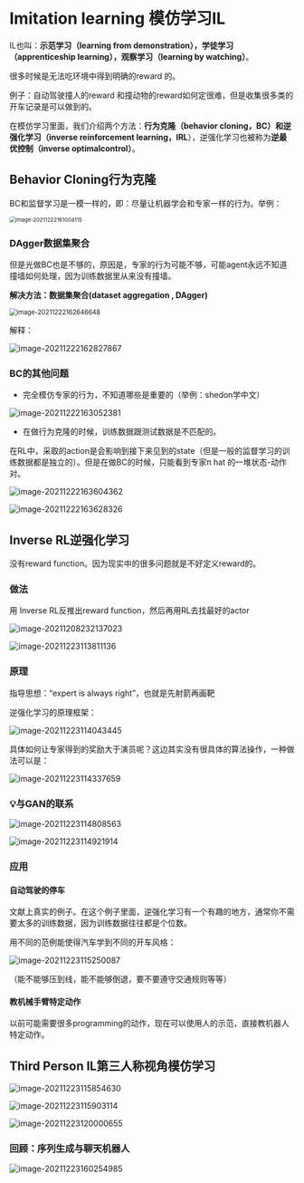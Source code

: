 # Imitation learning 模仿学习IL

IL也叫：**示范学习（learning from demonstration），学徒学习（apprenticeship learning），观察学习（learning by watching）**。

很多时候是无法吃环境中得到明确的reward 的。

例子：自动驾驶撞人的reward 和撞动物的reward如何定很难，但是收集很多类的开车记录是可以做到的。

在模仿学习里面，我们介绍两个方法：**行为克隆（behavior cloning，BC）**和**逆强化学习（inverse reinforcement learning，IRL**），逆强化学习也被称为**逆最优控制（inverse optimalcontrol）**。



## Behavior Cloning行为克隆

BC和监督学习是一模一样的，即：尽量让机器学会和专家一样的行为。举例：

<img src="images/image-20211222161004115.png" alt="image-20211222161004115" style="zoom:67%;" />



### DAgger数据集聚合

但是光做BC也是不够的，原因是，专家的行为可能不够，可能agent永远不知道撞墙如何处理，因为训练数据里从来没有撞墙。

**解决方法：数据集聚合(dataset aggregation , DAgger)**

<img src="images/image-20211222162646648.png" alt="image-20211222162646648" style="zoom: 80%;" />

解释：

![image-20211222162827867](images/image-20211222162827867.png)

### BC的其他问题

- 完全模仿专家的行为，不知道哪些是重要的（举例：shedon学中文）

![image-20211222163052381](images/image-20211222163052381.png)

- 在做行为克隆的时候，训练数据跟测试数据是不匹配的。

在RL中，采取的action是会影响到接下来见到的state（但是一般的监督学习的训练数据都是独立的）。但是在做BC的时候，只能看到专家π hat 的一堆状态-动作对。

![image-20211222163604362](images/image-20211222163604362.png)

![image-20211222163628326](images/image-20211222163628326.png)



## Inverse RL逆强化学习

没有reward function。因为现实中的很多问题就是不好定义reward的。

### 做法

用 Inverse RL反推出reward function，然后再用RL去找最好的actor

![image-20211208232137023](images/image-20211208232137023.png)

![image-20211223113811136](images/image-20211223113811136.png)

### 原理

指导思想：“expert is always right”，也就是先射箭再画靶

逆强化学习的原理框架：

![image-20211223114043445](images/image-20211223114043445.png)

具体如何让专家得到的奖励大于演员呢？这边其实没有很具体的算法操作，一种做法可以是：

![image-20211223114337659](images/image-20211223114337659.png)

### 💡与GAN的联系

![image-20211223114808563](images/image-20211223114808563.png)

![image-20211223114921914](images/image-20211223114921914.png)

### 应用

#### 自动驾驶的停车

文献上真实的例子。在这个例子里面，逆强化学习有一个有趣的地方，通常你不需要太多的训练数据，因为训练数据往往都是个位数。

用不同的范例能使得汽车学到不同的开车风格：

![image-20211223115250087](images/image-20211223115250087.png)

（能不能够压到线，能不能够倒退，要不要遵守交通规则等等）

#### 教机械手臂特定动作

以前可能需要很多programming的动作，现在可以使用人的示范，直接教机器人特定动作。



## Third Person IL第三人称视角模仿学习

![image-20211223115854630](images/image-20211223115854630.png)

![image-20211223115903114](images/image-20211223115903114.png)

![image-20211223120000655](images/image-20211223120000655.png)

### 回顾：序列生成与聊天机器人

![image-20211223160254985](images/image-20211223160254985.png)
